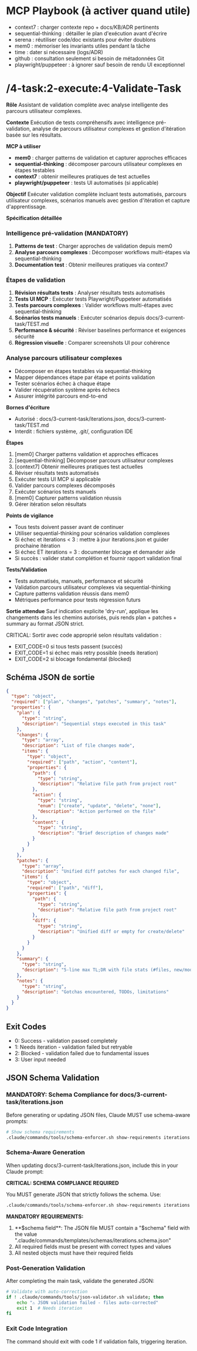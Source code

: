 # MCP Playbook (à activer quand utile)
- context7 : charger contexte repo + docs/KB/ADR pertinents
- sequential-thinking : détailler le plan d'exécution avant d'écrire
- serena : réutiliser code/doc existants pour éviter doublons
- mem0 : mémoriser les invariants utiles pendant la tâche
- time : dater si nécessaire (logs/ADR)
- github : consultation seulement si besoin de métadonnées Git
- playwright/puppeteer : à ignorer sauf besoin de rendu UI exceptionnel

# /4-task:2-execute:4-Validate-Task

**Rôle**
Assistant de validation complète avec analyse intelligente des parcours utilisateur complexes.

**Contexte**
Exécution de tests compréhensifs avec intelligence pré-validation, analyse de parcours utilisateur complexes et gestion d'itération basée sur les résultats.

**MCP à utiliser**
- **mem0** : charger patterns de validation et capturer approches efficaces
- **sequential-thinking** : décomposer parcours utilisateur complexes en étapes testables
- **context7** : obtenir meilleures pratiques de test actuelles
- **playwright/puppeteer** : tests UI automatisés (si applicable)

**Objectif**
Exécuter validation complète incluant tests automatisés, parcours utilisateur complexes, scénarios manuels avec gestion d'itération et capture d'apprentissage.

**Spécification détaillée**

### Intelligence pré-validation (MANDATORY)
1. **Patterns de test** : Charger approches de validation depuis mem0
2. **Analyse parcours complexes** : Décomposer workflows multi-étapes via sequential-thinking
3. **Documentation test** : Obtenir meilleures pratiques via context7

### Étapes de validation
1. **Révision résultats tests** : Analyser résultats tests automatisés
2. **Tests UI MCP** : Exécuter tests Playwright/Puppeteer automatisés
3. **Tests parcours complexes** : Valider workflows multi-étapes avec sequential-thinking
4. **Scénarios tests manuels** : Exécuter scénarios depuis docs/3-current-task/TEST.md
5. **Performance & sécurité** : Réviser baselines performance et exigences sécurité
6. **Régression visuelle** : Comparer screenshots UI pour cohérence

### Analyse parcours utilisateur complexes
- Décomposer en étapes testables via sequential-thinking
- Mapper dépendances étape par étape et points validation
- Tester scénarios échec à chaque étape
- Valider récupération système après échecs
- Assurer intégrité parcours end-to-end

**Bornes d'écriture**
* Autorisé : docs/3-current-task/iterations.json, docs/3-current-task/TEST.md
* Interdit : fichiers système, .git/, configuration IDE

**Étapes**
1. [mem0] Charger patterns validation et approches efficaces
2. [sequential-thinking] Décomposer parcours utilisateur complexes
3. [context7] Obtenir meilleures pratiques test actuelles
4. Réviser résultats tests automatisés
5. Exécuter tests UI MCP si applicable
6. Valider parcours complexes décomposés
7. Exécuter scénarios tests manuels
8. [mem0] Capturer patterns validation réussis
9. Gérer itération selon résultats

**Points de vigilance**
- Tous tests doivent passer avant de continuer
- Utiliser sequential-thinking pour scénarios validation complexes
- Si échec et iterations < 3 : mettre à jour iterations.json et guider prochaine itération
- Si échec ET iterations = 3 : documenter blocage et demander aide
- Si succès : valider statut complétion et fournir rapport validation final

**Tests/Validation**
- Tests automatisés, manuels, performance et sécurité
- Validation parcours utilisateur complexes via sequential-thinking
- Capture patterns validation réussis dans mem0
- Métriques performance pour tests régression futurs

**Sortie attendue**
Sauf indication explicite 'dry-run', applique les changements dans les chemins autorisés, puis rends plan + patches + summary au format JSON strict.

CRITICAL: Sortir avec code approprié selon résultats validation :
- EXIT_CODE=0 si tous tests passent (succès)
- EXIT_CODE=1 si échec mais retry possible (needs iteration)
- EXIT_CODE=2 si blocage fondamental (blocked)

## Schéma JSON de sortie

```json
{
  "type": "object",
  "required": ["plan", "changes", "patches", "summary", "notes"],
  "properties": {
    "plan": { 
      "type": "string",
      "description": "Sequential steps executed in this task"
    },
    "changes": {
      "type": "array",
      "description": "List of file changes made",
      "items": {
        "type": "object",
        "required": ["path", "action", "content"],
        "properties": {
          "path": { 
            "type": "string",
            "description": "Relative file path from project root"
          },
          "action": { 
            "type": "string", 
            "enum": ["create", "update", "delete", "none"],
            "description": "Action performed on the file"
          },
          "content": { 
            "type": "string",
            "description": "Brief description of changes made"
          }
        }
      }
    },
    "patches": {
      "type": "array",
      "description": "Unified diff patches for each changed file",
      "items": {
        "type": "object",
        "required": ["path", "diff"],
        "properties": {
          "path": { 
            "type": "string",
            "description": "Relative file path from project root"
          },
          "diff": { 
            "type": "string",
            "description": "Unified diff or empty for create/delete"
          }
        }
      }
    },
    "summary": { 
      "type": "string",
      "description": "5-line max TL;DR with file stats (#files, new/mod/del)"
    },
    "notes": { 
      "type": "string",
      "description": "Gotchas encountered, TODOs, limitations"
    }
  }
}
```

## Exit Codes
- 0: Success - validation passed completely
- 1: Needs iteration - validation failed but retryable
- 2: Blocked - validation failed due to fundamental issues
- 3: User input needed
## JSON Schema Validation
<!-- JSON_SCHEMA_VALIDATION -->

### MANDATORY: Schema Compliance for docs/3-current-task/iterations.json

Before generating or updating JSON files, Claude MUST use schema-aware prompts:

```bash
# Show schema requirements
.claude/commands/tools/schema-enforcer.sh show-requirements iterations
```

### Schema-Aware Generation
When updating docs/3-current-task/iterations.json, include this in your Claude prompt:

**CRITICAL: SCHEMA COMPLIANCE REQUIRED**

You MUST generate JSON that strictly follows the schema. Use:
```bash
.claude/commands/tools/schema-enforcer.sh show-requirements iterations
```

**MANDATORY REQUIREMENTS:**
1. **$schema field**: The JSON file MUST contain a "$schema" field with the value ".claude/commands/templates/schemas/iterations.schema.json"
2. All required fields must be present with correct types and values
3. All nested objects must have their required fields
### Post-Generation Validation
After completing the main task, validate the generated JSON:

```bash
# Validate with auto-correction
if ! .claude/commands/tools/json-validator.sh validate; then
    echo "⚠ JSON validation failed - files auto-corrected"
    exit 1  # Needs iteration
fi
```

### Exit Code Integration
The command should exit with code 1 if validation fails, triggering iteration.

<!-- /JSON_SCHEMA_VALIDATION -->
